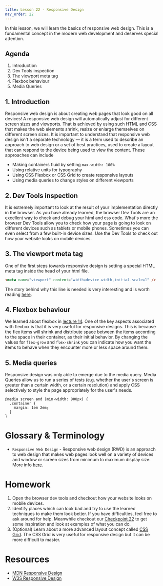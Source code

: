 ```yaml
---
title: Lesson 22 - Responsive Design
nav_order: 22
---
```


In this lesson, we will learn the basics of responsive web design. This is a fundamental concept in the modern web development and deserves special attention.

## Agenda

1. Introduction
2. Dev Tools inspection
3. The viewport meta tag
4. Flexbox behaviour
5. Media Queries

## 1. Introduction

Responsive web design is about creating web pages that look good on all devices! A responsive web design will automatically adjust for different screen sizes and viewports. That is achieved by using such HTML and CSS that makes the web elements shrink, resize or enlarge themselves on different screen sizes. It is important to understand that responsive web design isn't a separate technology — it is a term used to describe an approach to web design or a set of best practices, used to create a layout that can respond to the device being used to view the content. These approaches can include

- Making containers fluid by setting `max-width: 100%`
- Using relative units for typography
- Using CSS Flexbox or CSS Grid to create responsive layouts
- Using media queries to change styles on different viewports

## 2. Dev Tools inspection

It is extremely important to look at the result of your implementation directly in the browser. As you have already learned, the browser Dev Tools are an excellent way to check and debug your html and css code. What's more the browser Dev Tools allow you to check how your page is going to look on different devices such as tablets or mobile phones. Sometimes you can even select from a few built-in device sizes. Use the Dev Tools to check out how your website looks on mobile devices.

## 3. The viewport meta tag

One of the first steps towards responsive design is setting a special HTML meta tag inside the head of your html file.

```html
<meta name="viewport" content="width=device-width,initial-scale=1" />
```

The story behind why this line is needed is very interesting and is worth reading [here](https://developer.mozilla.org/en-US/docs/Learn/CSS/CSS_layout/Responsive_Design#the_viewport_meta_tag).

## 4. Flexbox behaviour

We learned about flexbox in [lecture 14](https://redi-school.github.io/nrw-html-and-css-2021-fall/lesson13/). One of the key aspects associated with flexbox is that it is very useful for responsive designs. This is because the flex items will shrink and distribute space between the items according to the space in their container, as their initial behavior. By changing the values for `flex-grow` and `flex-shrink` you can indicate how you want the items to behave when they encounter more or less space around them.

## 5. Media queries

Responsive design was only able to emerge due to the media query. Media Queries allow us to run a series of tests (e.g. whether the user's screen is greater than a certain width, or a certain resolution) and apply CSS selectively to style the page appropriately for the user's needs.

```
@media screen and (min-width: 800px) {
  .container {
    margin: 1em 2em;
  }
}
```

# Glossary & Terminology

- `Responsive Web Design` - Responsive web design (RWD) is an approach to web design that makes web pages look well on a variety of devices and window or screen sizes from minimum to maximum display size. More info [here](https://en.wikipedia.org/wiki/Responsive_web_design).

# Homework

1. Open the browser dev tools and checkout how your website looks on mobile devices.
2. Identify places which can look bad and try to use the learned techniques to make them look better. If you have difficulties, feel free to ask around for help. Meanwhile checkout our [Checkpoint 22](https://github.com/ReDI-School/nrw-html-and-css-2021-fall/tree/checkpoint22/checkpoint) to get some inspiration and look at examples of what you can do.
3. (Optional) Learn about a more advanced layout concept called [CSS Grid](https://developer.mozilla.org/en-US/docs/Web/CSS/CSS_Grid_Layout). The CSS Grid is very useful for responsive design but it can be more difficult to master.

# Resources

- [MDN Responsive Design](https://developer.mozilla.org/en-US/docs/Learn/CSS/CSS_layout/Responsive_Design)
- [W3S Responsive Design](https://www.w3schools.com/html/html_responsive.asp)
